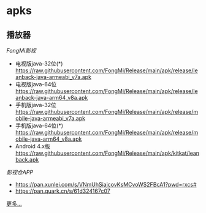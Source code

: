 # apks

## 播放器

*FongMi影视*  
- 电视版java-32位(*)  https://raw.githubusercontent.com/FongMi/Release/main/apk/release/leanback-java-armeabi_v7a.apk  
- 电视版java-64位  https://raw.githubusercontent.com/FongMi/Release/main/apk/release/leanback-java-arm64_v8a.apk  
- 手机版java-32位  https://raw.githubusercontent.com/FongMi/Release/main/apk/release/mobile-java-armeabi_v7a.apk  
- 手机版java-64位(*)  https://raw.githubusercontent.com/FongMi/Release/main/apk/release/mobile-java-arm64_v8a.apk  
- Android 4.x版  https://raw.githubusercontent.com/FongMi/Release/main/apk/kitkat/leanback.apk  
  

*影视仓APP*  
- https://pan.xunlei.com/s/VNmUhSiajcovKsMCvoWS2FBcA1?pwd=rxcs#  
- https://pan.quark.cn/s/61d324167c07  
  


[更多...](dl/README.md)  


